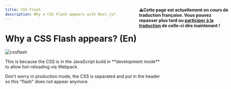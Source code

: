 ```yaml
---
title: CSS Flash
description: Why a CSS Flash appears with Nuxt.js?
---
```


# Why a CSS Flash appears? (En)

![cssflash](/flash_css.gif)

<p style="width: 294px;position: fixed; top : 64px; right: 4px;" class="Alert Alert--orange"><strong>⚠Cette page est actuellement en cours de traduction française. Vous pouvez repasser plus tard ou <a href="https://github.com/vuejs-fr/nuxt" target="_blank">participer à la traduction</a> de celle-ci dès maintenant !</strong></p><p>This is because the CSS is in the JavaScript build in **development mode** to allow hot-reloading via Webpack.</p>

Don't worry in production mode, the CSS is separated and put in the header so this "flash" does not appear anymore.
